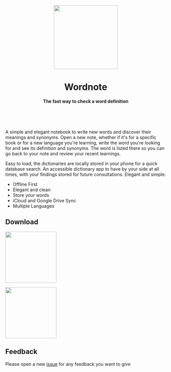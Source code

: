<div align="center">
	<img src="https://wordnote.app/appicon.png" width="200" height="200">
	<h1>Wordnote</h1>
	<p>
		<b>The fast way to check a word definition</b>
	</p>
	<br>
	<br>
	<br>
</div>

A simple and elegant notebook to write new words and discover their meanings and synonyms. Open a new note, whether if it's for a specific book or for a new language you're learning, write the word you're looking for and see its definition and synonyms. The word is listed there so you can go back to your note and review your recent learnings.

Easy to load, the dictionaries are locally stored in your phone for a quick database search. An accessible dictionary app to have by your side at all times, with your findings stored for future consultations. Elegant and simple.

- Offline First
- Elegant and clean
- Store your words
- iCloud and Google Drive Sync
- Multiple Languages

## Download

<a href="https://apps.apple.com/app/wordnote-dictionary/id1596537633" rel="nofollow"><img src="https://tools.applemediaservices.com/api/badges/download-on-the-mac-app-store/black/en-us?size=250x83&releaseDate=1615852800" alt="" width="160"></a>

<a href="https://play.google.com/store/apps/details?id=com.zehfernandes.dictionote" rel="nofollow"><img src="https://www.wordnote.app/assets/google-play-badge.png" alt="" width="160"></a>

## Feedback 

Please open a new [issue](https://github.com/zehfernandes/wordnote/issues) for any feedback you want to give


